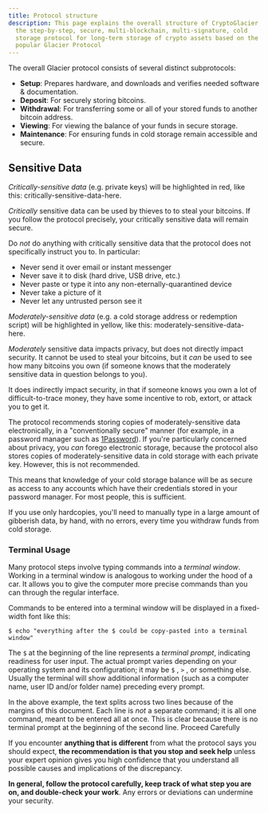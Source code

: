 ```yaml
---
title: Protocol structure
description: This page explains the overall structure of CryptoGlacier,
  the step-by-step, secure, multi-blockchain, multi-signature, cold
  storage protocol for long-term storage of crypto assets based on the
  popular Glacier Protocol
---
```


The overall Glacier protocol consists of several distinct subprotocols:

* **Setup**: Prepares hardware,
and downloads and verifies needed software & documentation.
* **Deposit**: For securely storing bitcoins.
* **Withdrawal**: For transferring some or all of your stored funds to another
bitcoin address.
* **Viewing**: For viewing the balance of your funds in secure storage.
* **Maintenance**: For ensuring funds in cold storage remain accessible and
secure.

## Sensitive Data

*Critically-sensitive data* (e.g. private keys) will be highlighted in red,
like this: <span class="danger">critically-sensitive-data-here</span>.

*Critically* sensitive data can be used by thieves to to steal your bitcoins. If
you follow the protocol precisely, your critically sensitive data will remain
secure.

Do *not* do anything with critically sensitive data that the protocol does not
specifically instruct you to. In particular:

* Never send it over email or instant messenger
* Never save it to disk (hard drive, USB drive,
etc.)
* Never paste or type it into any non-eternally-quarantined
device
* Never take a picture of it
* Never let any untrusted person see it

*Moderately-sensitive data* (e.g. a cold storage address or redemption
script) will be highlighted in yellow, like this:
<span class="warning">moderately-sensitive-data-here</span>.

*Moderately* sensitive data impacts
privacy, but does not directly impact security. It cannot be used to
steal your bitcoins, but it *can* be used to see how many bitcoins you own
(if someone knows that the moderately sensitive data in question belongs
to you).

It does indirectly impact security, in that if someone knows you own a lot of
difficult-to-trace money, they have some incentive to rob, extort, or attack you
to get it.

The protocol recommends storing copies of moderately-sensitive
data electronically, in a "conventionally secure" manner (for example, in
a password manager such as
[1Password](https://1password.com/)). If you're particularly
concerned about privacy, you *can* forego electronic storage, because the protocol
also stores copies of moderately-sensitive data in cold storage with each private
key. However, this is not recommended.

This means that knowledge of your cold storage balance will be as secure as
access to any accounts which have their credentials stored in your password
manager. For most people, this is sufficient.

If you use only hardcopies, you'll need to manually type in a large amount of
gibberish data, by hand, with no errors, every time you withdraw funds from
cold storage.

### Terminal Usage

Many protocol steps involve
typing commands into a *terminal window*. Working in a terminal window is
analogous to working under the hood of a car. It allows you to give the
computer more precise commands than you can through the regular
interface.

Commands to be entered into a terminal window will be
displayed in a fixed-width font like this:

```
$ echo "everything after the $ could be copy-pasted into a terminal window"
```

The `$` at the beginning
of the line represents a *terminal prompt*, indicating readiness for user
input. The actual prompt varies depending on your operating system and its
configuration; it may be `$` , `>` , or something else. Usually the terminal
will show additional information (such as a computer name, user ID and/or
folder name) preceding every prompt.

In the above example, the text
splits across two lines because of the margins of this document. Each line
is *not* a separate command; it is all one command, meant to be entered
all at once. This is clear because there is no terminal prompt at the
beginning of the second line.
Proceed Carefully

If you encounter
**anything that is different** from what the protocol says you should
expect, **the recommendation is that you stop and seek help** unless your
expert opinion gives you high confidence that you understand all possible
causes and implications of the discrepancy.

**In general, follow the
protocol carefully, keep track of what step you are on, and double-check
your work**. Any errors or deviations can undermine your security.
